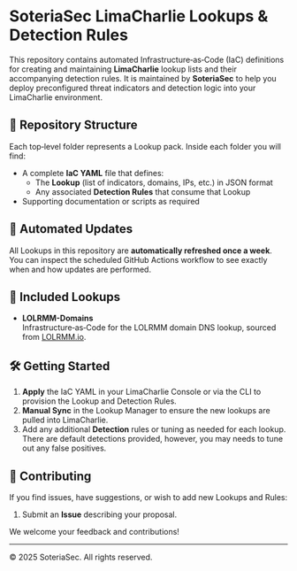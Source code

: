 # SoteriaSec LimaCharlie Lookups & Detection Rules

This repository contains automated Infrastructure‑as‑Code (IaC) definitions for creating and maintaining **LimaCharlie** lookup lists and their accompanying detection rules. It is maintained by **SoteriaSec** to help you deploy preconfigured threat indicators and detection logic into your LimaCharlie environment.

## 📂 Repository Structure

Each top‑level folder represents a Lookup pack. Inside each folder you will find:

- A complete **IaC YAML** file that defines:
  - The **Lookup** (list of indicators, domains, IPs, etc.) in JSON format
  - Any associated **Detection Rules** that consume that Lookup
- Supporting documentation or scripts as required

## 🔄 Automated Updates

All Lookups in this repository are **automatically refreshed once a week**. You can inspect the scheduled GitHub Actions workflow to see exactly when and how updates are performed.

## 🚀 Included Lookups

- **LOLRMM-Domains**  
  Infrastructure‑as‑Code for the LOLRMM domain DNS lookup, sourced from [LOLRMM.io](https://lolrmm.io/).

## 🛠️ Getting Started

1. **Apply** the IaC YAML in your LimaCharlie Console or via the CLI to provision the Lookup and Detection Rules.
2. **Manual Sync** in the Lookup Manager to ensure the new lookups are pulled into LimaCharlie.
3. Add any additional **Detection** rules or tuning as needed for each lookup. There are default detections provided, however, you may needs to tune out any false positives.

## 🤝 Contributing

If you find issues, have suggestions, or wish to add new Lookups and Rules:

1. Submit an **Issue** describing your proposal.

We welcome your feedback and contributions!

---

© 2025 SoteriaSec. All rights reserved.  